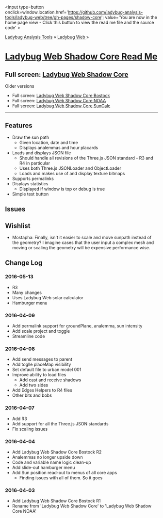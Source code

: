 ﻿<span style=display:none; >[You are now in a GitHub source code view - click this link to view the home page]
( http://ladybug-analysis-tools.github.io/ladybug-web/#shadow-core/readme.md "View file as a web page." ) </span>
<input type=button onclick=window.location.href='https://github.com/ladybug-analysis-tools/ladybug-web/tree/gh-pages/shadow-core'; 
value='You are now in the home page view - Click this button to view the read me file and the source code' >

[Ladybug Analysis Tools]( http://ladybug-analysis-tools.github.io/ ) » [Ladybug Web ]( http://ladybug-analysis-tools.github.io/ladybug-web/ ) »


[Ladybug Web Shadow Core Read Me]( #shadow-core/readme.md )
===

## Full screen: [Ladybug Web Shadow Core]( http://ladybug-analysis-tools.github.io/ladybug-web/shadow-json-core/index.html )

Older versions

* Full screen: [Ladybug Web Shadow Core Bostock]( http://ladybug-analysis-tools.github.io/ladybug-web/shadow-json-core/ladybug-web-shadow-core-bostock-r4.html )
* Full screen: [Ladybug Web Shadow Core NOAA]( http://ladybug-analysis-tools.github.io/ladybug-web/shadow-json-core/ladybug-web-shadow-core-noaa-r1.html )
* Full screen: [Ladybug Web Shadow Core SunCalc]( http://ladybug-analysis-tools.github.io/ladybug-web/shadow-json-core/ladybug-web-shadow-core-suncalc-r2.html )

***

## Features

* Draw the sun path
	* Given location, date and time
	* Displays analemmas and hour placards
* Loads and displays JSON file
	* Should handle all revisions of the Three.js JSON standard - R3 and R4 in particular
	* Uses both Three.js JSONLoader and ObjectLoader
	* Loads and makes use of and display texture bitmaps
* Supports permalinks
* Displays statistics
	* Displayed if window is top or debug is true
* Simple test button

## Issues


## Wishlist

* Mostapha: Finally, isn't it easier to scale and move sunpath instead of the geometry? I imagine cases that the user input a complex mesh and moving or scaling the geometry will be expensive performance wise.



## Change Log

### 2016-05-13

* R3
* Many changes
* Uses Ladybug Web solar calculator
* Hamburger menu


### 2016-04-09

* Add permalink support for groundPlane, analemma, sun intensity
* Add scale project and toggle
* Streamline code

### 2016-04-08

* Add send messages to parent
* Add toglle placeMap visibility
* Set default file to urban model 001
* Improve ability to load files
	* Add cast and receive shadows
	* Add two sides
* Add Edges Helpers to R4 files
* Other bits and bobs


### 2016-04-07

* Add R3
* Add support for all the Three.js JSON standards
* Fix scaling issues

### 2016-04-04

* Add Ladybug Web Shadow Core Bostock R2
* Analemmas no longer upside down
* Code and variable name logic clean-up 
* Add slide-out hamburger menu
* Add Sun position read-out to menus of all core apps
	* Finding issues with all of them. So it goes

### 2016-04-03

* Add Ladybug Web Shadow Core Bostock R1
* Rename from 'Ladybug Web Shadow Core' to 'Ladybug Web Shadow Core NOAA'


